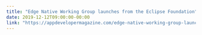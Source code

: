 ```yaml
---
title: "Edge Native Working Group launches from the Eclipse Foundation"
date: 2019-12-12T09:00:00-00:00
link: "https://appdevelopermagazine.com/edge-native-working-group-launches-from-the-eclipse-foundation/"
---
```



